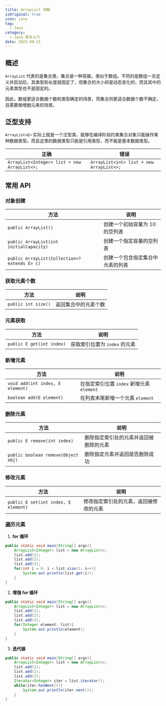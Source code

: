 ```yaml
---
title: ArrayList 详解
isOriginal: true
icon: java
tag:
  - Java
category:
  - Java 菜鸟入门
date: 2022-08-21
---
```




## 概述

`ArrayList` 代表的是集合类，集合是一种容器，类似于数组。不同的是数组一旦定义并启动后，其类型和长度就固定了，但集合的大小却是动态变化的，而且其中的元素类型也不是固定的。

因此，数组更适合数据个数和类型确定的场景，而集合则更适合数据个数不确定，且需要做增删元素的场景。

## 泛型支持

`ArrayList<E>` 实际上就是一个泛型类，能够在编译阶段约束集合对象只能操作某种数据类型。而且这里的数据类型只能是引用类型，而不能是基本数据类型。

| 正确                                         | 错误                                     |
| -------------------------------------------- | ---------------------------------------- |
| `ArrayList<Integer> list = new ArrayList<>;` | `ArrayList<int> list = new ArrayList<>;` |

## 常用 API

### 对象创建

| 方法                                          | 说明                             |
| --------------------------------------------- | -------------------------------- |
| `public ArrayList()`                          | 创建一个初始容量为 10 的空列表   |
| `public ArrayList(int initialCapacity)`       | 创建一个指定容量的空列表         |
| `public ArrayList(Collection<? extends E> c)` | 创建一个包含指定集合中元素的列表 |

### 获取元素个数

| 方法                | 说明                 |
| ------------------- | -------------------- |
| `public int size()` | 返回集合中的元素个数 |

### 元素获取

| 方法                      | 说明                          |
| ------------------------- | ----------------------------- |
| `public E get(int index)` | 获取索引位置为 `index` 的元素 |

### 新增元素

| 方法                             | 说明                                      |
| -------------------------------- | ----------------------------------------- |
| `void add(int index, E element)` | 在指定索引位置 `index` 新增元素 `element` |
| `boolean add(E element)`         | 在列表末尾新增一个元素 `element`          |

### 删除元素

| 方法                                | 说明                                   |
| ----------------------------------- | -------------------------------------- |
| `public E remove(int index)`        | 删除指定索引处的元素并返回被删除的元素 |
| `public boolean remove(Object obj)` | 删除指定元素并返回是否删除成功         |

### 修改元素

| 方法                                 | 说明                                   |
| ------------------------------------ | -------------------------------------- |
| `public E set(int index, E element)` | 修改指定索引处的元素，返回被修改的元素 |

### 遍历元素

1.   **for 循环**

```java
public static void main(String[] args){
    ArrayList<Integer> list = new ArrayList<>;
    list.add(1);
    list.add(2);
    list.add(3);
    for(int i = 0; i < list.size(); i++){
        System.out.println(list.get(i));
    }
}
```

2.   **增强 for 循环**

```java
public static void main(String[] args){
    ArrayList<Integer> list = new ArrayList<>;
    list.add(1);
    list.add(2);
    list.add(3);
    for(Integer element: list){
        System.out.println(element);
    }
}
```

3.   **迭代器**

```java
public static void main(String[] args){
    ArrayList<Integer> list = new ArrayList<>;
    list.add(1);
    list.add(2);
    list.add(3);
    Iterator<Integer> iter = list.iterator();
    while(iter.hasNext()){
        System.out.println(iter.next());
    }
}
```